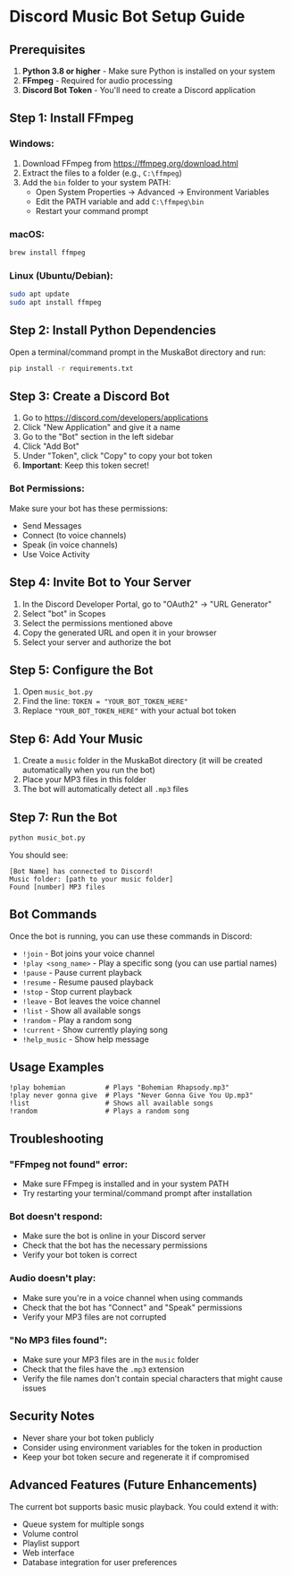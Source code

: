 # Discord Music Bot Setup Guide

## Prerequisites

1. **Python 3.8 or higher** - Make sure Python is installed on your system
2. **FFmpeg** - Required for audio processing
3. **Discord Bot Token** - You'll need to create a Discord application

## Step 1: Install FFmpeg

### Windows:
1. Download FFmpeg from https://ffmpeg.org/download.html
2. Extract the files to a folder (e.g., `C:\ffmpeg`)
3. Add the `bin` folder to your system PATH:
   - Open System Properties → Advanced → Environment Variables
   - Edit the PATH variable and add `C:\ffmpeg\bin`
   - Restart your command prompt

### macOS:
```bash
brew install ffmpeg
```

### Linux (Ubuntu/Debian):
```bash
sudo apt update
sudo apt install ffmpeg
```

## Step 2: Install Python Dependencies

Open a terminal/command prompt in the MuskaBot directory and run:

```bash
pip install -r requirements.txt
```

## Step 3: Create a Discord Bot

1. Go to https://discord.com/developers/applications
2. Click "New Application" and give it a name
3. Go to the "Bot" section in the left sidebar
4. Click "Add Bot"
5. Under "Token", click "Copy" to copy your bot token
6. **Important**: Keep this token secret!

### Bot Permissions:
Make sure your bot has these permissions:
- Send Messages
- Connect (to voice channels)
- Speak (in voice channels)
- Use Voice Activity

## Step 4: Invite Bot to Your Server

1. In the Discord Developer Portal, go to "OAuth2" → "URL Generator"
2. Select "bot" in Scopes
3. Select the permissions mentioned above
4. Copy the generated URL and open it in your browser
5. Select your server and authorize the bot

## Step 5: Configure the Bot

1. Open `music_bot.py`
2. Find the line: `TOKEN = "YOUR_BOT_TOKEN_HERE"`
3. Replace `"YOUR_BOT_TOKEN_HERE"` with your actual bot token

## Step 6: Add Your Music

1. Create a `music` folder in the MuskaBot directory (it will be created automatically when you run the bot)
2. Place your MP3 files in this folder
3. The bot will automatically detect all `.mp3` files

## Step 7: Run the Bot

```bash
python music_bot.py
```

You should see:
```
[Bot Name] has connected to Discord!
Music folder: [path to your music folder]
Found [number] MP3 files
```

## Bot Commands

Once the bot is running, you can use these commands in Discord:

- `!join` - Bot joins your voice channel
- `!play <song_name>` - Play a specific song (you can use partial names)
- `!pause` - Pause current playback
- `!resume` - Resume paused playback
- `!stop` - Stop current playback
- `!leave` - Bot leaves the voice channel
- `!list` - Show all available songs
- `!random` - Play a random song
- `!current` - Show currently playing song
- `!help_music` - Show help message

## Usage Examples

```
!play bohemian          # Plays "Bohemian Rhapsody.mp3"
!play never gonna give  # Plays "Never Gonna Give You Up.mp3"
!list                   # Shows all available songs
!random                 # Plays a random song
```

## Troubleshooting

### "FFmpeg not found" error:
- Make sure FFmpeg is installed and in your system PATH
- Try restarting your terminal/command prompt after installation

### Bot doesn't respond:
- Make sure the bot is online in your Discord server
- Check that the bot has the necessary permissions
- Verify your bot token is correct

### Audio doesn't play:
- Make sure you're in a voice channel when using commands
- Check that the bot has "Connect" and "Speak" permissions
- Verify your MP3 files are not corrupted

### "No MP3 files found":
- Make sure your MP3 files are in the `music` folder
- Check that the files have the `.mp3` extension
- Verify the file names don't contain special characters that might cause issues

## Security Notes

- Never share your bot token publicly
- Consider using environment variables for the token in production
- Keep your bot token secure and regenerate it if compromised

## Advanced Features (Future Enhancements)

The current bot supports basic music playback. You could extend it with:
- Queue system for multiple songs
- Volume control
- Playlist support
- Web interface
- Database integration for user preferences
